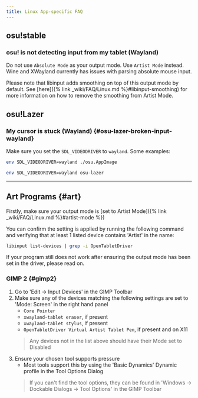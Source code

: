 ```yaml
---
title: Linux App-specific FAQ
---
```


## osu!stable

### osu! is not detecting input from my tablet (Wayland)

Do not use `Absolute Mode` as your output mode. Use `Artist Mode` instead. Wine and XWayland currently has issues with parsing absolute mouse input.

Please note that libinput adds smoothing on top of this output mode by default. See [here]({% link _wiki/FAQ/Linux.md %}#libinput-smoothing) for more information on how to remove the smoothing from Artist Mode.

## osu!Lazer

### My cursor is stuck (Wayland) {#osu-lazer-broken-input-wayland}

Make sure you set the `SDL_VIDEODRIVER` to `wayland`. Some examples:

```bash
env SDL_VIDEODRIVER=wayland ./osu.AppImage
```

```bash
env SDL_VIDEODRIVER=wayland osu-lazer
```

---

## Art Programs {#art}

Firstly, make sure your output mode is [set to Artist Mode]({% link _wiki/FAQ/Linux.md %}#artist-mode %})

You can confirm the setting is applied by running the following command and
verifying that at least 1 listed device contains 'Artist' in the name:

```bash
libinput list-devices | grep -i OpenTabletDriver
```

If your program still does not work after ensuring the output mode has been set in the driver, please read on.

### GIMP 2 {#gimp2}

1. Go to 'Edit -> Input Devices' in the GIMP Toolbar
2. Make sure any of the devices matching the following settings are set to 'Mode: Screen' in the right hand panel
    - `Core Pointer`
    - `xwayland-tablet eraser`, if present
    - `xwayland-tablet stylus`, if present
    - `OpenTabletDriver Virtual Artist Tablet Pen`, if present and on X11
    > Any devices not in the list above should have their Mode set to Disabled
3. Ensure your chosen tool supports pressure
    - Most tools support this by using the 'Basic Dynamics' Dynamic profile in the Tool Options Dialog
    > If you can't find the tool options, they can be found in 'Windows -> Dockable Dialogs -> Tool Options' in the GIMP Toolbar
